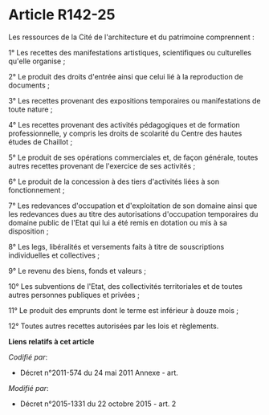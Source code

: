# Article R142-25

Les ressources de la Cité de l'architecture et du patrimoine comprennent :

1° Les recettes des manifestations artistiques, scientifiques ou culturelles qu'elle organise ;

2° Le produit des droits d'entrée ainsi que celui lié à la reproduction de documents ;

3° Les recettes provenant des expositions temporaires ou manifestations de toute nature ;

4° Les recettes provenant des activités pédagogiques et de formation professionnelle, y compris les droits de scolarité du
Centre des hautes études de Chaillot ;

5° Le produit de ses opérations commerciales et, de façon générale, toutes autres recettes provenant de l'exercice de ses
activités ;

6° Le produit de la concession à des tiers d'activités liées à son fonctionnement ;

7° Les redevances d'occupation et d'exploitation de son domaine ainsi que les redevances dues au titre des autorisations
d'occupation temporaires du domaine public de l'Etat qui lui a été remis en dotation ou mis à sa disposition ;

8° Les legs, libéralités et versements faits à titre de souscriptions individuelles et collectives ;

9° Le revenu des biens, fonds et valeurs ;

10° Les subventions de l'Etat, des collectivités territoriales et de toutes autres personnes publiques et privées ;

11° Le produit des emprunts dont le terme est inférieur à douze mois ;

12° Toutes autres recettes autorisées par les lois et règlements.

**Liens relatifs à cet article**

_Codifié par_:

  - Décret n°2011-574 du 24 mai 2011 Annexe - art.

_Modifié par_:

  - Décret n°2015-1331 du 22 octobre 2015 - art. 2
